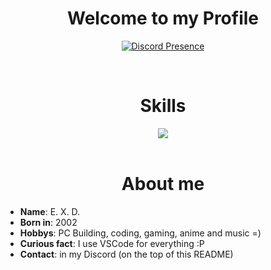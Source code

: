 <h1 align="center">Welcome to my Profile</h1>

<div align="center" dir="auto">

 [![Discord Presence](https://lanyard.kyrie25.me/api/223193972212760577)](https://discord.com/users/223193972212760577)
</div>

<br>

<div align="center">
  <h1>Skills</h2>
  <a href="https://skillicons.dev">
    <img src="https://skillicons.dev/icons?i=c,cpp,java,html,css,js,mysql,php,git"/>
  </a>
</div>

<br>

<div>
  <h1 align=center>About me</h1>
  <ul>
    <li><b>Name</b>: E. X. D.</li>
    <li><b>Born in</b>: 2002</li>
    <li><b>Hobbys</b>: PC Building, coding, gaming, anime and music =)</li>
    <li><b>Curious fact</b>: I use VSCode for everything :P</li>
    <li><b>Contact</b>: in my Discord (on the top of this README)</li>
  </ul>
</div>
